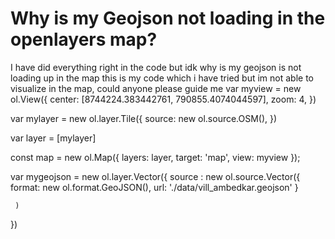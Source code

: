 
# Why is my Geojson not loading in the openlayers map?

I have did everything right in the code but idk why is my geojson is not loading up in the map
this is my code which i have tried but im not able to visualize in the map, could anyone please guide me
var myview = new ol.View({
  center: [8744224.383442761, 790855.4074044597],
  zoom: 4,
})

var mylayer = new ol.layer.Tile({
  source: new ol.source.OSM(),
})

var layer = [mylayer]

const map = new ol.Map({
    layers: layer,
    target: 'map',
    view: myview
  });
  
 var mygeojson = new ol.layer.Vector({
     source : new ol.source.Vector({
      format: new ol.format.GeoJSON(),
      url: './data/vill_ambedkar.geojson'
     }
      
     )
 })


        